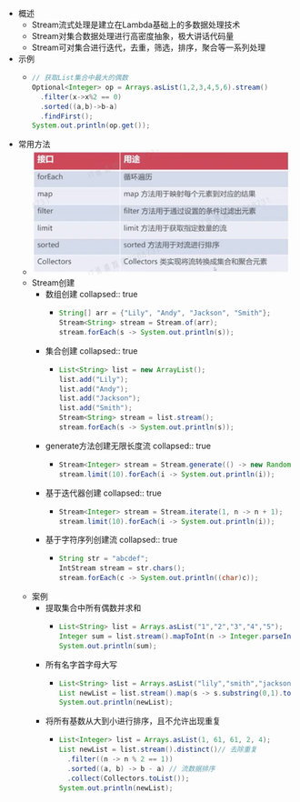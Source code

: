 - 概述
	- Stream流式处理是建立在Lambda基础上的多数据处理技术
	- Stream对集合数据处理进行高密度抽象，极大讲话代码量
	- Stream可对集合进行迭代，去重，筛选，排序，聚合等一系列处理
- 示例
	- ```java
	  // 获取List集合中最大的偶数
	  Optional<Integer> op = Arrays.asList(1,2,3,4,5,6).stream()
	    .filter(x->x%2 == 0)
	    .sorted((a,b)->b-a)
	    .findFirst();
	  System.out.println(op.get());
	  ```
- 常用方法
	- ![截屏2022-11-17 21.10.31.png](../assets/截屏2022-11-17_21.10.31_1668690641134_0.png)
	- Stream创建
		- 数组创建
		  collapsed:: true
			- ```java
			  String[] arr = {"Lily", "Andy", "Jackson", "Smith"};
			  Stream<String> stream = Stream.of(arr);
			  stream.forEach(s -> System.out.println(s));
			  ```
		- 集合创建
		  collapsed:: true
			- ```java
			  List<String> list = new ArrayList();
			  list.add("Lily");
			  list.add("Andy");
			  list.add("Jackson");
			  list.add("Smith");
			  Stream<String> stream = list.stream();
			  stream.forEach(s -> System.out.println(s));
			  ```
		- generate方法创建无限长度流
		  collapsed:: true
			- ```java
			  Stream<Integer> stream = Stream.generate(() -> new Random().nextInt(100000));
			  stream.limit(10).forEach(i -> System.out.println(i));
			  ```
		- 基于迭代器创建
		  collapsed:: true
			- ```java
			  Stream<Integer> stream = Stream.iterate(1, n -> n + 1);
			  stream.limit(10).forEach(i -> System.out.println(i));
			  ```
		- 基于字符序列创建流
		  collapsed:: true
			- ```java
			  String str = "abcdef";
			  IntStream stream = str.chars();
			  stream.forEach(c -> System.out.println((char)c));
			  ```
	- 案例
		- 提取集合中所有偶数并求和
			- ```java
			  List<String> list = Arrays.asList("1","2","3","4","5");
			  Integer sum = list.stream().mapToInt(n -> Integer.parseInt(n)).filter(n -> n % 2 == 0).sum();
			  System.out.println(sum);
			  ```
		- 所有名字首字母大写
			- ```java
			  List<String> list = Arrays.asList("lily","smith","jackson");
			  List newList = list.stream().map(s -> s.substring(0,1).toUpperCase() + s.substring(1)).collect(Collectors.toList());
			  System.out.println(newList);
			  ```
		- 将所有基数从大到小进行排序，且不允许出现重复
			- ```java
			  List<Integer> list = Arrays.asList(1, 61, 61, 2, 4);
			  List newList = list.stream().distinct()// 去除重复
			    .filter((n -> n % 2 == 1))
			    .sorted((a, b) -> b - a) // 流数据排序
			    .collect(Collectors.toList());
			  System.out.println(newList);
			  ```